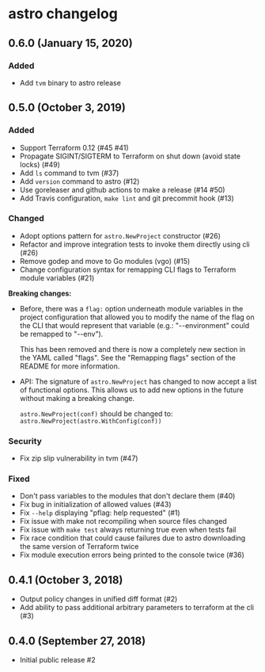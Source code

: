 # astro changelog

## 0.6.0 (January 15, 2020)

### Added
* Add `tvm` binary to astro release

## 0.5.0 (October 3, 2019)

### Added
* Support Terraform 0.12 (#45 #41)
* Propagate SIGINT/SIGTERM to Terraform on shut down (avoid state locks) (#49)
* Add `ls` command to tvm (#37)
* Add `version` command to astro (#12)
* Use goreleaser and github actions to make a release (#14 #50)
* Add Travis configuration, `make lint` and git precommit hook (#13)

### Changed
* Adopt options pattern for `astro.NewProject` constructor (#26)
* Refactor and improve integration tests to invoke them directly using cli (#26)
* Remove godep and move to Go modules (vgo) (#15)
* Change configuration syntax for remapping CLI flags to Terraform module
  variables (#21)

**Breaking changes:**

* Before, there was a `flag:` option underneath module variables in the project
  configuration that allowed you to modify the name of the flag on the CLI that
  would represent that variable (e.g.: "--environment" could be remapped to
  "--env").

  This has been removed and there is now a completely new section in the YAML
  called "flags". See the "Remapping flags" section of the README for more
  information.

* API: The signature of `astro.NewProject` has changed to now accept a list of
  functional options. This allows us to add new options in the future without
  making a breaking change.

  `astro.NewProject(conf)` should be changed to:
  `astro.NewProject(astro.WithConfig(conf))`

### Security
* Fix zip slip vulnerability in tvm (#47)

### Fixed
* Don't pass variables to the modules that don't declare them (#40)
* Fix bug in initialization of allowed values (#43)
* Fix `--help` displaying "pflag: help requested" (#1)
* Fix issue with make not recompiling when source files changed
* Fix issue with `make test` always returning true even when tests fail
* Fix race condition that could cause failures due to astro downloading the
  same version of Terraform twice
* Fix module execution errors being printed to the console twice (#36)

## 0.4.1 (October 3, 2018)

* Output policy changes in unified diff format (#2)
* Add ability to pass additional arbitrary parameters to terraform at the cli (#3)

## 0.4.0 (September 27, 2018)

* Initial public release #2
